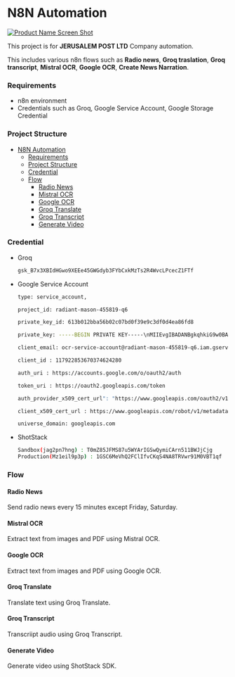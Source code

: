 # N8N Automation

[![Product Name Screen Shot][product-screenshot]](https://example.com)

This project is for **JERUSALEM POST LTD** Company automation.

This includes various n8n flows such as <b>Radio news</b>, <b>Groq traslation</b>, <b>Groq transcript</b>,
<b>Mistral OCR</b>, <b>Google OCR</b>, <b>Create News Narration</b>.

### Requirements

- n8n environment
- Credentials such as Groq, Google Service Account, Google Storage Credential

### Project Structure

- [N8N Automation](#n8n-automation)
  - [Requirements](#requirements)
  - [Project Structure](#project-structure)
  - [Credential](#credential)
  - [Flow](#flow)
    - [Radio News](#radio-news)
    - [Mistral OCR](#mistral-ocr)
    - [Google OCR](#google-ocr)
    - [Groq Translate](#groq-translate)
    - [Groq Transcript](#groq-transcript)
    - [Generate Video](#generate-video)

### Credential

- Groq

  ```sh
  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
  ```

- Google Service Account

  ```sh
  type: service_account,
  ```

  ```sh
  project_id: radiant-mason-455819-q6
  ```

  ```sh
  private_key_id: 613b012bba56b02c07bd0f39e9c3df0d4ea86fd8
  ```

  ```sh
  private_key: -----BEGIN PRIVATE KEY-----\nMIIEvgIBADANBgkqhkiG9w0BAQEFAASCBKgwggSkAgEAAoIBAQCxG37rnQICgTR1\n8qjB1gpoblxHRgaNJ3yRyMTZ3MLQxl681RI9SCGGfq9X/ CEGLxgokH7FAl2gMx+w\nzpmYOzm8/AavVzbvDdUyDQc/yGKs7UFHVXiCX7YWhX9tD6mQPTesYR4oseF2pYaG\n9+6g/ONTBbZPTXQpnwGSwpgcBnYmaweCXACmDm01jD0b736qpS9PXlqfpInTMQSy\nJfymy51qI5/bmOFDpBSNPCaWrPdz4qQTtRE9/H5wT+1NprQSMXBFq6vk6YdZ+ZR2\nxoHS1ukZSpXkFra4fSTcQlqfhIAaJ0qVPSOIVNFBbYCBF37CeY1XKAGhltViQAUt\na80icF7zAgMBAAECggEABU3rA7iB8RGYliMXPdL2IIGUVEglyxV7LCHvZLexbVpQ\n8maOnh+VGCJJiHY926G5H1c7N2r7jeA/cJFc1UvfeKhdtOOvpVeXN+FfAwsyirZX\nuwC1fsYfaIDwEOlOrUoVavLFBKKrO4f38FPoUDxdZ0T9BwFYBiUZLCGVjQVT2uZT\nNAn/UxZBEDeqH8171GgReRDY4nSFEdfpq0Xt5pgPYy+7wKwATPWOw7DTon+mUpL+\n8V5sRvlHcOFpJvklIwuYf9+my+/TUmpP7nE5L3VeclhG74IZ2f5weizcZGirdwwq\nq9ZSuh08cC+53y3ZlFisxUxXodxC4dB63lDHg3I1qQKBgQDx1wLHjLZWc3uvsOXo\nvxuYLMjYK51xoHl0QZ3jhlA2n4O3DFL6SuC7XxQ5gyXy2bCUU9hGooniEzRKIv/l\n9LhTDjHVdE/fOy/kMfhlGS+USrGShbhd9m2O51T69i6Ea0hV5b/BOD8JI7GFNQwh\n6okjSHLVnZcCRvnYllAtPHZ26wKBgQC7ejIzXwB30ZlM8xlIz3zpWYmgMaH9vWzJ\nTULMemoOvr2GBquHEm56g77ZXJIxSWZnFfWpXNZEAKgqJga3qEzwKMiXY+PE01eL\nWO92WJbul5hNf8CS9UeKkr1CoPV8bSnmL6zfIvEJ8l5lIGOEYThqJd1qrfSOCY3y\n1tgWYW/GGQKBgQCA9mthBkRlrYeTlP3FM8P/TkJ8JCX9ZdneiO8tWX6E4mNWxZeq\nKSvWP0mFsc4WxsdHEb8PS7XDfQIxVqCne+yfPb6NWU0OeX18brlLEDczGPHAdNZw\nJO0fe3Txrz33F06nn7C11MyojwQnSLaDj5I54nR6PWM9r6OkP+PZe5igqQKBgQCF\nFRcxtEymwZjrMN5P+0oWc8LofpMZhjAFLd0vPe6vjOMIkw+MEJ9wRLljnv0AE7Sn\nlMUQdqB7IWQ+l0PJd6U2Dh1mqjfzbnsEphtGjViHAgHRcdCIAanJSqUi+ROKQguu\nJUW4GBu3Dd/INZevTzw2za5Bnj6t3UZwjeZS7NPlcQKBgA3Wu9+woKxDfU9l6vEL\n8Tem+G+0rnzpP7YIft6HuvgKEBjiUViSgdmfHP0XtzjZb/AaIggk4PGGhMXV7N8V\nRScdVMfUPLhQtwXx/ KSym2U6IRLrfs78YG198oEofH12AL9qfWYI62Uu6g76i1aK\nHIVdvjIll2eVo4LUAdyoPQ3g\n-----END PRIVATE KEY-----\n
  ```

  ```sh
  client_email: ocr-service-account@radiant-mason-455819-q6.iam.gserviceaccount.com
  ```

  ```sh
  client_id : 117922853670374624280
  ```

  ```sh
  auth_uri : https://accounts.google.com/o/oauth2/auth
  ```

  ```sh
  token_uri : https://oauth2.googleapis.com/token
  ```

  ```sh
  auth_provider_x509_cert_url": "https://www.googleapis.com/oauth2/v1/certs
  ```

  ```sh
  client_x509_cert_url : https://www.googleapis.com/robot/v1/metadata/x509/ocr-service-account%40radiant-mason-455819-q6.iam.gserviceaccount.com

  ```

  ```sh
  universe_domain: googleapis.com
  ```

- ShotStack
  ```sh
  Sandbox(jag2pn7hng) : T0mZ85JFMS87u5WYArIGSwQymiCArn511BWJjCjg
  Production(Mz1eil9p3p) : 1GSC6MeVhQ2FClIfvCKqS4NA8TRVwr91M0VBT1qf
  ```

### Flow

#### Radio News

Send radio news every 15 minutes except Friday, Saturday.

#### Mistral OCR

Extract text from images and PDF using Mistral OCR.

#### Google OCR

Extract text from images and PDF using Google OCR.

#### Groq Translate

Translate text using Groq Translate.

#### Groq Transcript

Transcriipt audio using Groq Transcript.

#### Generate Video

Generate video using ShotStack SDK.

[product-screenshot]: https://user-images.githubusercontent.com/10284570/173569848-c624317f-42b1-45a6-ab09-f0ea3c247648.png
